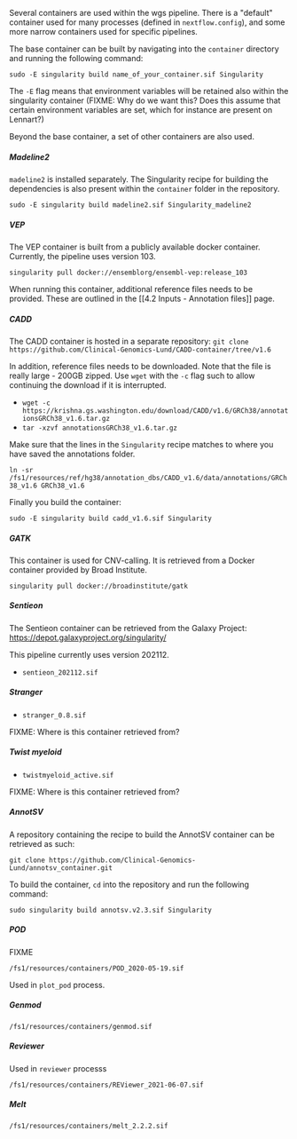 Several containers are used within the wgs pipeline. There is a "default" container used for many processes (defined in `nextflow.config`), and some more narrow containers used for specific pipelines.

The base container can be built by navigating into the `container` directory and running the following command:

```
sudo -E singularity build name_of_your_container.sif Singularity
```

The `-E` flag means that environment variables will be retained also within the singularity container (FIXME: Why do we want this? Does this assume that certain environment variables are set, which for instance are present on Lennart?)

Beyond the base container, a set of other containers are also used.

##### Madeline2

`madeline2` is installed separately. The Singularity recipe for building the dependencies is also present within the `container` folder in the repository.

```
sudo -E singularity build madeline2.sif Singularity_madeline2
```

##### VEP

The VEP container is built from a publicly available docker container. Currently, the pipeline uses version 103.

```
singularity pull docker://ensemblorg/ensembl-vep:release_103
```

When running this container, additional reference files needs to be provided. These are outlined in the [[4.2 Inputs - Annotation files]] page.

##### CADD

The CADD container is hosted in a separate repository: `git clone https://github.com/Clinical-Genomics-Lund/CADD-container/tree/v1.6`

In addition, reference files needs to be downloaded. Note that the file is really large - 200GB zipped. Use `wget` with the `-c` flag such to allow continuing the download if it is interrupted.

* `wget -c https://krishna.gs.washington.edu/download/CADD/v1.6/GRCh38/annotationsGRCh38_v1.6.tar.gz`
* `tar -xzvf annotationsGRCh38_v1.6.tar.gz`

Make sure that the lines in the `Singularity` recipe matches to where you have saved the annotations folder.

`ln -sr /fs1/resources/ref/hg38/annotation_dbs/CADD_v1.6/data/annotations/GRCh38_v1.6 GRCh38_v1.6`

Finally you build the container:

```
sudo -E singularity build cadd_v1.6.sif Singularity
```

##### GATK

This container is used for CNV-calling. It is retrieved from a Docker container provided by Broad Institute.

`singularity pull docker://broadinstitute/gatk`

##### Sentieon

The Sentieon container can be retrieved from the Galaxy Project: https://depot.galaxyproject.org/singularity/

This pipeline currently uses version 202112.

* `sentieon_202112.sif`
##### Stranger

* `stranger_0.8.sif`

FIXME: Where is this container retrieved from?

##### Twist myeloid

* `twistmyeloid_active.sif`

FIXME: Where is this container retrieved from?

##### AnnotSV

A repository containing the recipe to build the AnnotSV container can be retrieved as such:

```
git clone https://github.com/Clinical-Genomics-Lund/annotsv_container.git
```

To build the container, `cd` into the repository and run the following command:

```
sudo singularity build annotsv.v2.3.sif Singularity
```
##### POD

FIXME

`/fs1/resources/containers/POD_2020-05-19.sif`

Used in `plot_pod` process.
##### Genmod

`/fs1/resources/containers/genmod.sif`

##### Reviewer

Used in `reviewer` processs

`/fs1/resources/containers/REViewer_2021-06-07.sif`

##### Melt

`/fs1/resources/containers/melt_2.2.2.sif`
